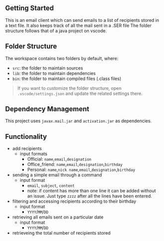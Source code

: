 ## Getting Started

This is an email client which can send emails to a list of recipients stored in a text file.
It also keeps track of all the mail sent in a .SER file
The folder structure follows that of a java project on vscode.

## Folder Structure

The workspace contains two folders by default, where:

- `src`: the folder to maintain sources
- `lib`: the folder to maintain dependencies
- `bin`: the folder to maintain compiled files (.class files)


> If you want to customize the folder structure, open `.vscode/settings.json` and update the related settings there.

## Dependency Management

This project uses `javax.mail.jar` and `activation.jar` as dependencies.

## Functionality
- add recipients
  - input formats
    - Official: `name`,`email`,`designation`
    - Office_friend: `name`,`email`,`designation`,`birthday`
    - Personal: `name`,`nick name`,`email`,`designation`,`birthday`
- sending a simple email through a command
  - input format
    - `email`, `subject`, `content`
    - note: if content has more than one line it can be added without an issue. Just type `zzzz` after all the lines have been entered.
- filtering and accessing recipients according to their birthday
  - input format
    - `YYYY`/`MM`/`DD`
- retrieving all emails sent on a particular date
  - input format
    - `YYYY`/`MM`/`DD`
- retrieveing the total number of recipients stored